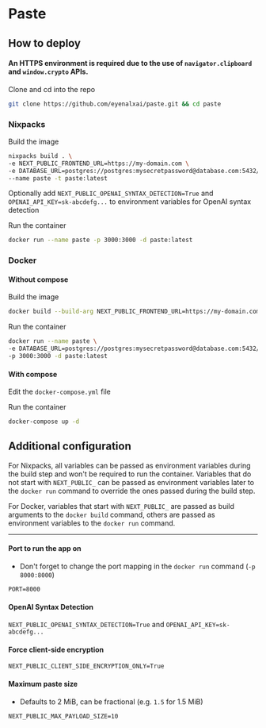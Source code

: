# Paste

## How to deploy

#### An HTTPS environment is required due to the use of `navigator.clipboard` and `window.crypto` APIs.

Clone and cd into the repo

```bash
git clone https://github.com/eyenalxai/paste.git && cd paste
```

### Nixpacks

Build the image
```bash
nixpacks build . \
-e NEXT_PUBLIC_FRONTEND_URL=https://my-domain.com \
-e DATABASE_URL=postgres://postgres:mysecretpassword@database.com:5432/postgres \
--name paste -t paste:latest
```

Optionally add `NEXT_PUBLIC_OPENAI_SYNTAX_DETECTION=True` and `OPENAI_API_KEY=sk-abcdefg...` to environment variables for OpenAI syntax detection

Run the container
```bash
docker run --name paste -p 3000:3000 -d paste:latest
```

### Docker

#### Without compose

Build the image
```bash
docker build --build-arg NEXT_PUBLIC_FRONTEND_URL=https://my-domain.com -t paste:latest .
```

Run the container
```bash
docker run --name paste \
-e DATABASE_URL=postgres://postgres:mysecretpassword@database.com:5432/postgres \
-p 3000:3000 -d paste:latest
```

#### With compose

Edit the `docker-compose.yml` file

Run the container
```bash
docker-compose up -d
```

## Additional configuration

For Nixpacks, all variables can be passed as environment variables during the build step and won't be required to run the container. 
Variables that do not start with `NEXT_PUBLIC_` can be passed as environment variables later to the `docker run` command to override the ones passed during the build step.

For Docker, variables that start with `NEXT_PUBLIC_` are passed as build arguments to the `docker build` command, others are passed as environment variables to the `docker run` command.

---
#### Port to run the app on
- Don't forget to change the port mapping in the `docker run` command (`-p 8000:8000`)

`PORT=8000` 

#### OpenAI Syntax Detection
`NEXT_PUBLIC_OPENAI_SYNTAX_DETECTION=True` and `OPENAI_API_KEY=sk-abcdefg...`

#### Force client-side encryption
`NEXT_PUBLIC_CLIENT_SIDE_ENCRYPTION_ONLY=True`

#### Maximum paste size
- Defaults to 2 MiB, can be fractional (e.g. `1.5` for 1.5 MiB)

`NEXT_PUBLIC_MAX_PAYLOAD_SIZE=10`

